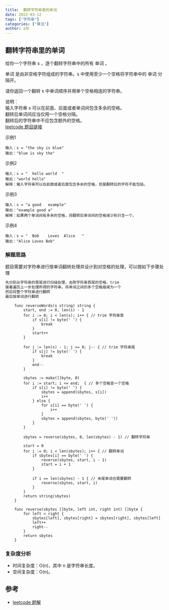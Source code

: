 ```yaml
---
title:  翻转字符串里的单词
date: 2022-03-12
tags: ["字符串"]
categories: ["算法"]
author: a东
---
```


##  翻转字符串里的单词
给你一个字符串 s ，逐个翻转字符串中的所有 单词 。

单词 是由非空格字符组成的字符串。s 中使用至少一个空格将字符串中的 单词 分隔开。

请你返回一个翻转 s 中单词顺序并用单个空格相连的字符串。

说明：<br>
输入字符串 s 可以在前面、后面或者单词间包含多余的空格。<br>
翻转后单词间应当仅用一个空格分隔。<br>
翻转后的字符串中不应包含额外的空格。<br>
[leetcode 题目链接](https://leetcode-cn.com/problems/reverse-words-in-a-string/)

示例1
```
输入：s = "the sky is blue"
输出："blue is sky the"
```

示例2
```
输入：s = "  hello world  "
输出："world hello"
解释：输入字符串可以在前面或者后面包含多余的空格，但是翻转后的字符不能包括。
```
<!-- more -->

示例3
```
输入：s = "a good   example"
输出："example good a"
解释：如果两个单词间有多余的空格，将翻转后单词间的空格减少到只含一个。
```

示例4
```
输入：s = "  Bob    Loves  Alice   "
输出："Alice Loves Bob"
```

### 解题思路
题目需要对字符串进行按单词翻转处理并设计到对空格的处理，可以按如下步骤处理
```markdown
先分别从字符串的首尾进行扫描处理，去除字符串首尾的空格，trim
接着遍历上一步处理所得的字符串，将单词之间的多个空格缩减为一个
然后将整个字符串进行翻转
最后按单词进行翻转
```


```cgo
    func reverseWords(s string) string {
        start, end := 0, len(s) - 1
        for i := 0; i < len(s); i++ { // trim 字符串首
            if s[i] != byte(' ') {
                break
            }
            start++
        }
    
        for j := len(s) - 1; j >= 0; j-- { // trim 字符串尾
            if s[j] != byte(' ') {
                break
            }
            end--
        }
    
        sbytes := make([]byte, 0)
        for i := start; i <= end;  { // 多个空格变一个空格
            if s[i] != byte(' ') {
                sbytes = append(sbytes, s[i])
                i++
            } else {
                for s[i] == byte(' ') {
                    i++
                }
                sbytes = append(sbytes, byte(' '))
            }
        }
    
        sbytes = reverse(sbytes, 0, len(sbytes) - 1) // 翻转字符串
    
        start = 0
        for i := 0; i < len(sbytes); i++ { // 翻转单词
            if sbytes[i] == byte(' ') {
                reverse(sbytes, start, i - 1)
                start = i + 1
            }
    
            if i == len(sbytes) - 1 { // 末尾单词也需要翻转
                reverse(sbytes, start, i)
            }
        }
        return string(sbytes)
    }
    
    func reverse(sbytes []byte, left int, right int) []byte {
        for left < right {
            sbytes[left], sbytes[right] = sbytes[right], sbytes[left]
            left++
            right--
        }
        return sbytes
    }
```


### 复杂度分析
- 时间复杂度：O(n)，其中 n 是字符串长度。
- 空间复杂度：O(n)。

## 参考
* [leetcode 题解](https://leetcode-cn.com/problems/reverse-words-in-a-string/solution/fan-zhuan-zi-fu-chuan-li-de-dan-ci-by-leetcode-sol/)






